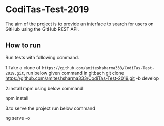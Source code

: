 # CodiTas-Test-2019
The aim of the project is to provide an interface to search for users on GitHub using the GitHub REST API.
## How to run
Run tests with following command.

1.Take a clone of `https://github.com/amiteshsharma333/CodiTas-Test-2019.git`, run below given command in gitbach
git clone https://github.com/amiteshsharma333/CodiTas-Test-2019.git -b develop

2.install mpm using below command

npm install

3.to serve the project run below command

ng serve -o
